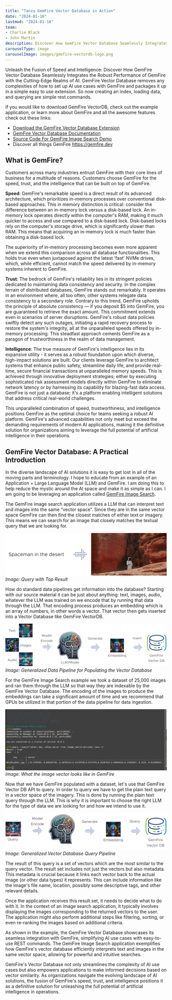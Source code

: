 ```yaml
---
title: "Tanzu GemFire Vector Database in Action"
date: "2024-01-18"
lastmod: "2024-01-18"
team:
- Charlie Black
- John Martin
description: Discover How GemFire Vector Database Seamlessly Integrates the Robust Performance of GemFire with the Cutting-Edge Realms of AI.  
carouselType: image
carouselImage: images/gemfire-vectordb-logo.png
--- 
```


Unleash the Fusion of Speed and Intelligence: Discover How GemFire Vector Database Seamlessly Integrates the Robust Performance of GemFire with the Cutting-Edge Realms of AI.  GemFire Vector Database removes any complexities of how to set up AI use cases with GemFire and packages it up in a simple easy to use extension.  So now creating an index, loading data, and querying are simple rest commands.  

If you would like to download GemFire VectorDB, check out the example application, or learn more about GemFire and all the awesome features check out these links:

* [Download the GemFire Vector Database Extension](https://network.tanzu.vmware.com/products/gemfire-vectordb/)
* [GemFire Vector Database Documentation](https://docs.vmware.com/en/VMware-GemFire-VectorDB/1.0/gemfire-vectordb/overview.html)
* [Source Code For GemFire Image Search Demo](https://github.com/gemfire/gemfire-examples/tree/main/extensions/gemfireVectorDatabase/imageSearch) 
* Discover all things GemFire https://gemfire.dev 

## What is GemFire?

Customers across many industries entrust GemFire with their core lines of business for a multitude of reasons.   Customers choose GemFire for the speed, trust, and the intelligence that can be built on top of GemFire.   

**Speed**: GemFire's remarkable speed is a direct result of its advanced architecture, which prioritizes in-memory processes over conventional disk-based approaches. This in memory distinction is critical: consider the difference between an in-memory lock versus a disk-based lock.   An in-memory lock operates directly within the computer's RAM, making it much quicker to access and use compared to a disk-based lock. Disk-based locks rely on the computer's storage drive, which is significantly slower than RAM. This means that acquiring an in-memory lock is much faster than obtaining a disk-based lock. 

The superiority of in-memory processing becomes even more apparent when we extend this comparison across all database functionalities. This holds true even when juxtaposed against the latest 'fast' NVMe drives, which, while efficient, cannot match the speed delivered by in-memory systems inherent to GemFire.

**Trust**: The bedrock of GemFire's reliability lies in its stringent policies dedicated to maintaining data consistency and security. In the complex terrain of distributed databases, GemFire stands out remarkably. It operates in an environment where, all too often, other systems relegate data consistency to a secondary role. Contrary to this trend, GemFire upholds the principle of absolute consistency — if you deposit $5 into GemFire, you are guaranteed to retrieve the exact amount. This commitment extends even in scenarios of server disruptions. GemFire's robust data policies swiftly detect any such outages, initiating a rapid recovery process to restore the system's integrity, all at the unparalleled speeds offered by in-memory processing. This steadfast approach cements GemFire as a paragon of trustworthiness in the realm of data management.

**Intelligence**: The true measure of GemFire's intelligence lies in its expansive utility - it serves as a robust foundation upon which diverse, high-impact solutions are built. Our clients leverage GemFire to architect systems that enhance public safety, streamline daily life, and provide real-time, secure financial transactions at unparalleled memory speeds. This is achieved through innovative deployment strategies; either by executing sophisticated risk assessment models directly within GemFire to eliminate network latency or by harnessing its capability for blazing-fast data access. GemFire is not just a database; it's a platform enabling intelligent solutions that address critical real-world challenges.

This unparalleled combination of speed, trustworthiness, and intelligence positions GemFire as the optimal choice for teams seeking a robust AI platform. GemFire's advanced capabilities not only meet but exceed the demanding requirements of modern AI applications, making it the definitive solution for organizations aiming to leverage the full potential of artificial intelligence in their operations.

## GemFire Vector Database: A Practical Introduction

In the diverse landscape of AI solutions it is easy to get lost in all of the moving parts and terminology.  I hope to educate from an example of an Application + Large Language Model (LLM) and GemFire.   I am doing this to help reduce the mystic around the AI space and make it as simple as I can.   I am going to be leveraging an application called [GemFire Image Search](https://gemfire.dev/examples/java/using-a-cache-writer/).  

The GemFire  image search application utilizes a LLM that can interpret text and images into the same “vector space”.   Since they are in the same vector space GemFire can then find the closest matches of either text or imagery.   This means we can search for an image that closely matches the textual query that we are looking for.   


![Query with Top Result](images/gemfire-vectordb-spaceman-desert.png)
*Image: Query with Top Result*

How do standard data pipelines get information into the database?   Starting with our source material it can be just about anything: text, images, audio, whatever the LLM was trained on we encode that by running that data through the LLM.   That encoding process produces an embedding which is an array of numbers, in other words a vector.   That vector then gets inserted into a Vector Database like GemFire VectorDB.

![Generalized Data Pipeline for Populating the Vector Database](images/gemfire-vectordb-encoding-pipeline.png)
*Image: Generalized Data Pipeline for Populating the Vector Database*

For the GemFire Image Search example we took a dataset of 25,000 images and ran them through the LLM so that way they are indexable by the GemFire Vector Database.  The encoding of the images to produce the embeddings can take a significant amount of time and we recommend that GPUs be utilized in that portion of the data pipeline for data ingestion.


![What the image vector looks like in GemFire](images/gemfire-vectordb-gfsh-query.png)
*Image: What the image vector looks like in GemFire*

Now that we have GemFire populated with a dataset, let's use that GemFire Vector DB API to query.  In order to query we have to get the plain text query in a vector space of the imagery.    This is done by running the plain text query through the LLM.  This is why it is important to choose the right LLM for the type of data we are looking for and how we intend to use it.   

![Generalized Vector Database Query Pipeline](images/gemfire-vectordb-query-pipeline.png)
*Image: Generalized Vector Database Query Pipeline*

The result of this query is a set of vectors which are the most similar to the query vector. The result set includes not just the vectors but also metadata. This metadata is crucial because it links each vector back to the actual image (or other data types) it represents. This can include information like the image's file name, location, possibly some descriptive tags, and other relevant details.

Once the application receives this result set, it needs to decide what to do with it. In the context of an image search application, it typically involves displaying the images corresponding to the returned vectors to the user. The application might also perform additional steps like filtering, sorting, or even re-ranking the images based on additional criteria.

As shown in the example, the GemFire Vector Database showcases its seamless integration with GemFire, simplifying AI use cases with easy-to-use REST commands. The GemFire Image Search application exemplifies how GemFire's vector database efficiently interprets text and images in the same vector space, allowing for powerful and intuitive searches.

GemFire's Vector Database not only streamlines the complexity of AI use cases but also empowers applications to make informed decisions based on vector similarity. As organizations navigate the evolving landscape of AI solutions, the fusion of GemFire's speed, trust, and intelligence positions it as a definitive solution for unleashing the full potential of artificial intelligence in operations.
